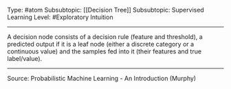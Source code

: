 Type: #atom 
Subsubtopic: [[Decision Tree]]
Subsubtopic: Supervised Learning
Level: #Exploratory Intuition

----
A decision node consists of a decision rule (feature and threshold), a predicted output if it is a leaf node (either a discrete category or a continuous value) and the samples fed into it (their features and true label/value).



---
Source: Probabilistic Machine Learning - An Introduction (Murphy)